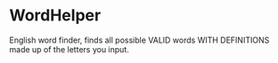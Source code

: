 # WordHelper
English word finder, finds all possible VALID words WITH DEFINITIONS made up of the letters you input.

